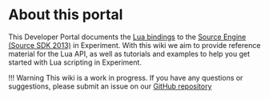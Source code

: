 # About this portal

This Developer Portal documents the [Lua bindings](../general/lua-bindings.md) to the [Source Engine (Source SDK 2013)](https://developer.valvesoftware.com/wiki/Source_SDK_2013) in Experiment.
With this wiki we aim to provide reference material for the Lua API, as well as tutorials and examples to help you get started with Lua scripting in Experiment.

!!! Warning
    This wiki is a work in progress. If you have any questions or suggestions, please submit an issue on our [GitHub repository](https://github.com/luttje/experiment-source)
